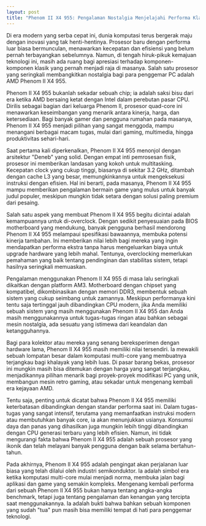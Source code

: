 ```yaml
---
layout: post
title: "Phenom II X4 955: Pengalaman Nostalgia Menjelajahi Performa Klasik"
---
```


Di era modern yang serba cepat ini, dunia komputasi terus bergerak maju dengan inovasi yang tak henti-hentinya. Prosesor baru dengan performa luar biasa bermunculan, menawarkan kecepatan dan efisiensi yang belum pernah terbayangkan sebelumnya. Namun, di tengah hiruk-pikuk kemajuan teknologi ini, masih ada ruang bagi apresiasi terhadap komponen-komponen klasik yang pernah menjadi raja di masanya. Salah satu prosesor yang seringkali membangkitkan nostalgia bagi para penggemar PC adalah AMD Phenom II X4 955.

Phenom II X4 955 bukanlah sekadar sebuah chip; ia adalah saksi bisu dari era ketika AMD bersaing ketat dengan Intel dalam perebutan pasar CPU. Dirilis sebagai bagian dari keluarga Phenom II, prosesor quad-core ini menawarkan keseimbangan yang menarik antara kinerja, harga, dan ketersediaan. Bagi banyak gamer dan pengguna rumahan pada masanya, Phenom II X4 955 menjadi pilihan yang sangat menggoda, mampu menangani berbagai macam tugas, mulai dari gaming, multimedia, hingga produktivitas sehari-hari.

Saat pertama kali diperkenalkan, Phenom II X4 955 menonjol dengan arsitektur "Deneb" yang solid. Dengan empat inti pemrosesan fisik, prosesor ini memberikan landasan yang kokoh untuk multitasking. Kecepatan clock yang cukup tinggi, biasanya di sekitar 3.2 GHz, ditambah dengan cache L3 yang besar, memungkinkannya untuk mengeksekusi instruksi dengan efisien. Hal ini berarti, pada masanya, Phenom II X4 955 mampu memberikan pengalaman bermain game yang mulus untuk banyak judul populer, meskipun mungkin tidak setara dengan solusi paling premium dari pesaing.

Salah satu aspek yang membuat Phenom II X4 955 begitu dicintai adalah kemampuannya untuk di-overclock. Dengan sedikit penyesuaian pada BIOS motherboard yang mendukung, banyak pengguna berhasil mendorong Phenom II X4 955 melampaui spesifikasi bawaannya, membuka potensi kinerja tambahan. Ini memberikan nilai lebih bagi mereka yang ingin mendapatkan performa ekstra tanpa harus mengeluarkan biaya untuk upgrade hardware yang lebih mahal. Tentunya, overclocking memerlukan pemahaman yang baik tentang pendinginan dan stabilitas sistem, tetapi hasilnya seringkali memuaskan.

Pengalaman menggunakan Phenom II X4 955 di masa lalu seringkali dikaitkan dengan platform AM3. Motherboard dengan chipset yang kompatibel, dikombinasikan dengan memori DDR3, membentuk sebuah sistem yang cukup seimbang untuk zamannya. Meskipun performanya kini tentu saja tertinggal jauh dibandingkan CPU modern, jika Anda memiliki sebuah sistem yang masih menggunakan Phenom II X4 955 dan Anda masih menggunakannya untuk tugas-tugas ringan atau bahkan sebagai mesin nostalgia, ada sesuatu yang istimewa dari keandalan dan ketangguhannya.

Bagi para kolektor atau mereka yang senang bereksperimen dengan hardware lama, Phenom II X4 955 masih memiliki nilai tersendiri. Ia mewakili sebuah lompatan besar dalam komputasi multi-core yang membuatnya terjangkau bagi khalayak yang lebih luas. Di pasar barang bekas, prosesor ini mungkin masih bisa ditemukan dengan harga yang sangat terjangkau, menjadikannya pilihan menarik bagi proyek-proyek modifikasi PC yang unik, membangun mesin retro gaming, atau sekadar untuk mengenang kembali era kejayaan AMD.

Tentu saja, penting untuk dicatat bahwa Phenom II X4 955 memiliki keterbatasan dibandingkan dengan standar performa saat ini. Dalam tugas-tugas yang sangat intensif, terutama yang memanfaatkan instruksi modern atau membutuhkan banyak core, ia akan menunjukkan usianya. Konsumsi daya dan panas yang dihasilkan juga mungkin lebih tinggi dibandingkan dengan CPU generasi terbaru yang lebih efisien. Namun, ini tidak mengurangi fakta bahwa Phenom II X4 955 adalah sebuah prosesor yang ikonik dan telah melayani banyak pengguna dengan baik selama bertahun-tahun.

Pada akhirnya, Phenom II X4 955 adalah pengingat akan perjalanan luar biasa yang telah dilalui oleh industri semikonduktor. Ia adalah simbol era ketika komputasi multi-core mulai menjadi norma, membuka jalan bagi aplikasi dan game yang semakin kompleks. Mengenang kembali performa dari sebuah Phenom II X4 955 bukan hanya tentang angka-angka benchmark, tetapi juga tentang pengalaman dan kenangan yang tercipta saat menggunakannya. Ia adalah bukti bahwa bahkan sebuah komponen yang sudah "tua" pun masih bisa memiliki tempat di hati para penggemar teknologi.
